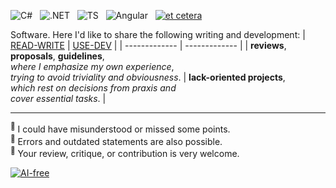 ![C#](https://img.shields.io/badge/C%23-239120?style=for-the-badge&logo=c-sharp&logoColor=white)&nbsp;&nbsp;
![.NET](https://img.shields.io/badge/.NET-5C2D91?style=for-the-badge&logo=.net&logoColor=white)&nbsp;&nbsp;
![TS](https://img.shields.io/badge/TypeScript-007ACC?style=for-the-badge&logo=typescript&logoColor=white)&nbsp;&nbsp;
![Angular](https://img.shields.io/badge/Angular-DD0031?style=for-the-badge&logo=angular&logoColor=white)&nbsp;&nbsp;
[![et cetera](https://img.shields.io/badge/et-cetera-<COLOR>.svg)](https://shields.io/)

Software. Here I'd like to share the following writing and development:
| [READ-WRITE](../../../read-write/) | [USE-DEV](../../../use-dev) |
| ------------- | ------------- |
| **reviews**, **proposals**, **guidelines**,<br/>_where I emphasize my own experience_,<br/>_trying to avoid triviality and obviousness_.  | **lack-oriented projects**,<br/>_which rest on decisions from praxis and_<br/>_cover essential tasks_. |

___________________
<sup>:small_orange_diamond:</sup>&nbsp;I could have misunderstood or missed some points.\
<sup>:small_red_triangle_down:</sup>&nbsp;Errors and outdated statements are also possible.\
<sup>:small_blue_diamond:</sup>&nbsp;Your review, critique, or contribution is very welcome.

[![AI-free](https://github.com/Kyriosity/read-write/blob/fea6d3f685c7aa90644139255ba1156428cadc1c/readme%2B/pencraft/readme%2B/_rsc/_img/AIfree.jpg)](https://github.com/Kyriosity/read-write/blob/27f9f2ea0c550084672a9e813ea9e5923de66bdc/readme%2B/pencraft/readme%2B/opuses/AI-hype.md)
